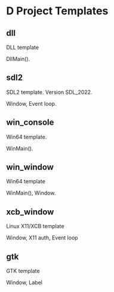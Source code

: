 ﻿# D Project Templates

## dll

DLL template

DllMain().

## sdl2

SDL2 template. Version SDL_2022.

Window, Event loop.

## win_console

Win64 template.

WinMain().

## win_window

Win64 template

WinMain(), Window.

## xcb_window

Linux X11/XCB template

Window, X11 auth, Event loop

## gtk

GTK template

Window, Label
